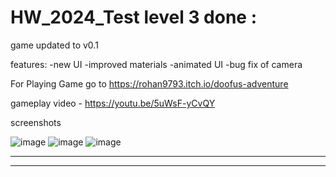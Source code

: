 # HW_2024_Test level 3 done :

game updated to v0.1

features:
-new UI
-improved materials 
-animated UI
-bug fix of camera

For Playing Game go to https://rohan9793.itch.io/doofus-adventure

gameplay video - https://youtu.be/5uWsF-yCvQY

screenshots 

![image](https://github.com/user-attachments/assets/eaaf90db-6f2a-4d27-a9b1-5b555a020e07)
![image](https://github.com/user-attachments/assets/3689db6a-b020-4297-9b53-cd6e558607a0)
![image](https://github.com/user-attachments/assets/aa48c623-8dd9-48a8-8179-7e1aa9ad0015)

-----------------------------------------------------------------------------------------------------------------



-----------------------------------------------------------------------------------------------------------------

